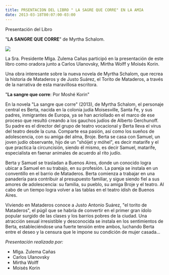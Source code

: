 ```yaml
---
title: PRSENTACION DEL LIBRO " LA SAGRE QUE CORRE" EN LA AMIA
date: 2013-03-18T00:07:00-03:00
---
```


Presentación del Libro

"**LA SANGRE QUE CORRE**" de Myrtha Schalom.

![](https://blogger.googleusercontent.com/img/b/R29vZ2xl/AVvXsEicF3p8Q7WakwtkYUfadI_lqhaKme11wRB1tlgARXAZdOB1fZf2jm8kGIQ_FvOjBBtz348MGfbE0QPLptXaEmIMlRFHYi_758ofgKy4KtaEwNfl0iOHl_f71k1tywlDbETGUxEFJ4af-o_d/s1600/La-sangre-que-corre-Presentacion+AMIA.jpg)

La Sra. Presidente Mlga. Zulema Cañas participó en la presentación de este libro como oradora junto a Carlos Ulanovsky, Mirtha Wolff y Moisés Korin.

Una obra interesante sobre la nueva novela de Myrtha Schalom, que recrea la historia de Mataderos y de Justo Suárez, el Torito de Mataderos, a través de la narrativa de esta maravillosa escritora.

"**La sangre que corre**: Por Moshé Korin"

En la novela "La sangre que corre" (2013), de Myrtha Schalom, el personaje central es Berta, nacida en la colonia judía Moisesville, Santa Fe, y sus padres, inmigrantes de Europa, ya se han acriollado en el marco de ese proceso que resultó creando a los gauchos judíos de Alberto Gerchunoff. Su padre es el director del grupo de teatro vocacional y Berta lleva el virus del teatro desde la cuna. Comparte esa pasión, así como los sueños de adolescencia, con su amiga del alma, Broje. Berta se casa con Samuel, un joven judío observante, hijo de un "shóijet y móhel", es decir matarife y el que practica la circuncisión, siendo él mismo, es decir Samuel, matarife, especialista en faenar animales de acuerdo al rito judío.

Berta y Samuel se trasladan a Buenos Aires, donde un conocido logra ubicar a Samuel en su trabajo, en su profesión. La pareja se instala en un conventillo en el barrio de Mataderos. Berta comienza a trabajar en una panadería para contribuir al presupuesto familiar, y sigue siendo fiel a sus amores de adolescencia: su familia, su pueblo, su amiga Broje y el teatro. Al cabo de un tiempo logra volver a las tablas en el teatro ídish de Buenos Aires.

Viviendo en Mataderos conoce a Justo Antonio Suárez, "el torito de Mataderos", el púgil que se habría de convertir en el primer gran ídolo popular surgido de las clases y los barrios pobres de la ciudad. Una atracción sexual irresistible y desconocida se instala en los sentimientos de Berta, estableciéndose una fuerte tensión entre ambos, luchando Berta entre el deseo y la censura que le impone su condición de mujer casada...

*Presentación realizada por:*
- Mlga. Zulema Cañas
- Carlos Ulanovsky
- Mirtha Wolff
- Moisés Korin